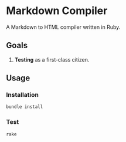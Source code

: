 # Markdown Compiler

A Markdown to HTML compiler written in Ruby.

## Goals

1. **Testing** as a first-class citizen.

## Usage

### Installation

```bash
bundle install
```

### Test

```bash
rake
```
